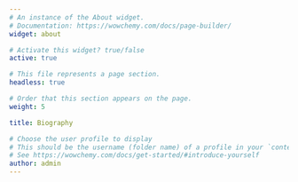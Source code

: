 ```yaml
---
# An instance of the About widget.
# Documentation: https://wowchemy.com/docs/page-builder/
widget: about

# Activate this widget? true/false
active: true

# This file represents a page section.
headless: true

# Order that this section appears on the page.
weight: 5

title: Biography

# Choose the user profile to display
# This should be the username (folder name) of a profile in your `content/authors/` folder: resume 
# See https://wowchemy.com/docs/get-started/#introduce-yourself
author: admin
---
```


